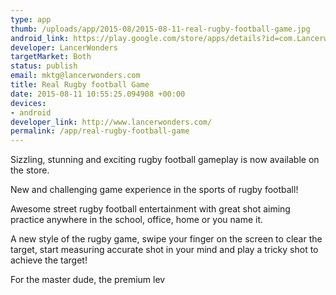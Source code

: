 ```yaml
--- 
type: app
thumb: /uploads/app/2015-08/2015-08-11-real-rugby-football-game.jpg
android_link: https://play.google.com/store/apps/details?id=com.Lancerwonders.RealRugbyFootballChallenge
developer: LancerWonders
targetMarket: Both
status: publish
email: mktg@lancerwonders.com
title: Real Rugby football Game
date: 2015-08-11 10:55:25.094908 +00:00
devices: 
- android
developer_link: http://www.lancerwonders.com/
permalink: /app/real-rugby-football-game
---
```


Sizzling, stunning and exciting rugby football gameplay is now available on the store. 

New and challenging game experience in the sports of rugby football!

Awesome street rugby football entertainment with great shot aiming practice anywhere in the school, office, home or you name it. 

A new style of the rugby game, swipe your finger on the screen to clear the target, start measuring accurate shot in your mind and play a tricky shot to achieve the target!

For the master dude, the premium lev
